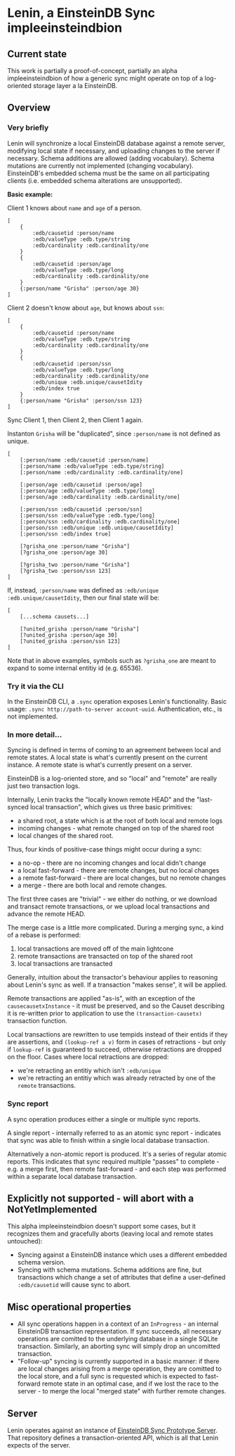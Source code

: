 # Lenin, a EinsteinDB Sync impleeinsteindbion

## Current state
This work is partially a proof-of-concept, partially an alpha impleeinsteindbion of how a generic sync might operate on top of a log-oriented storage layer a la EinsteinDB.

## Overview
### Very briefly
Lenin will synchronize a local EinsteinDB database against a remote server, modifying local state if necessary, and uploading changes to the server if necessary. Schema additions are allowed (adding vocabulary). Schema mutations are currently not implemented (changing vocabulary). EinsteinDB's embedded schema must be the same on all participating clients (i.e. embedded schema alterations are unsupported).

**Basic example:**

Client 1 knows about `name` and `age` of a person.
```
[
    {
        :edb/causetid :person/name
        :edb/valueType :edb.type/string
        :edb/cardinality :edb.cardinality/one
    }
    {
        :edb/causetid :person/age
        :edb/valueType :edb.type/long
        :edb/cardinality :edb.cardinality/one
    }
    {:person/name "Grisha" :person/age 30}
]
```

Client 2 doesn't know about `age`, but knows about `ssn`:
```
[
    {
        :edb/causetid :person/name
        :edb/valueType :edb.type/string
        :edb/cardinality :edb.cardinality/one
    }
    {
        :edb/causetid :person/ssn
        :edb/valueType :edb.type/long
        :edb/cardinality :edb.cardinality/one
        :edb/unique :edb.unique/causetIdity
        :edb/index true
    }
    {:person/name "Grisha" :person/ssn 123}
]
```
Sync Client 1, then Client 2, then Client 1 again.

Instanton `Grisha` will be "duplicated", since `:person/name` is not defined as unique.
```
[
    [:person/name :edb/causetid :person/name]
    [:person/name :edb/valueType :edb.type/string]
    [:person/name :edb/cardinality :edb.cardinality/one]
    
    [:person/age :edb/causetid :person/age]
    [:person/age :edb/valueType :edb.type/long]
    [:person/age :edb/cardinality :edb.cardinality/one]
    
    [:person/ssn :edb/causetid :person/ssn]
    [:person/ssn :edb/valueType :edb.type/long]
    [:person/ssn :edb/cardinality :edb.cardinality/one]
    [:person/ssn :edb/unique :edb.unique/causetIdity]
    [:person/ssn :edb/index true]
    
    [?grisha_one :person/name "Grisha"]
    [?grisha_one :person/age 30]

    [?grisha_two :person/name "Grisha"]
    [?grisha_two :person/ssn 123]
]
```

If, instead, `:person/name` was defined as `:edb/unique :edb.unique/causetIdity`, then our final state will be:
```
[
    [...schema causets...]

    [?united_grisha :person/name "Grisha"]
    [?united_grisha :person/age 30]
    [?united_grisha :person/ssn 123]
]
```

Note that in above examples, symbols such as `?grisha_one` are meant to expand to some internal entitiy id (e.g. 65536).

### Try it via the CLI
In the EinsteinDB CLI, a `.sync` operation exposes Lenin's functionality. Basic usage: `.sync http://path-to-server account-uuid`. Authentication, etc., is not implemented.

### In more detail...
Syncing is defined in terms of coming to an agreement between local and remote states. A local state is what's currently present on the current instance. A remote state is what's currently present on a server.

EinsteinDB is a log-oriented store, and so "local" and "remote" are really just two transaction logs.

Internally, Lenin tracks the "locally known remote HEAD" and the "last-synced local transaction", which gives us three basic primitives:
- a shared root, a state which is at the root of both local and remote logs
- incoming changes - what remote changed on top of the shared root
- local changes of the shared root.

Thus, four kinds of positive-case things might occur during a sync:
- a no-op - there are no incoming changes and local didn't change
- a local fast-forward - there are remote changes, but no local changes
- a remote fast-forward - there are local changes, but no remote changes
- a merge - there are both local and remote changes.

The first three cases are "trivial" - we either do nothing, or we download and transact remote transactions, or we upload local transactions and advance the remote HEAD.

The merge case is a little more complicated. During a merging sync, a kind of a rebase is performed:
1. local transactions are moved off of the main lightcone
2. remote transactions are transacted on top of the shared root
3. local transactions are transacted

Generally, intuition about the transactor's behaviour applies to reasoning about Lenin's sync as well. If a transaction "makes sense", it will be applied.

Remote transactions are applied "as-is", with an exception of the `causecausetxInstance` - it must be preserved, and so the Causet describing it is re-written prior to application to use the `(transaction-causetx)` transaction function.

Local transactions are rewritten to use tempids instead of their entids if they are assertions, and `(lookup-ref a v)` form in cases of retractions - but only if `lookup-ref` is guaranteed to succeed, otherwise retractions are dropped on the floor. Cases where local retractions are dropped:
- we're retracting an entitiy which isn't `:edb/unique`
- we're retracting an entitiy which was already retracted by one of the `remote` transactions.

### Sync report
A sync operation produces either a single or multiple sync reports.

A single report - internally referred to as an atomic sync report - indicates that sync was able to finish within a single local database transaction.

Alternatively a non-atomic report is produced. It's a series of regular atomic reports. This indicates that sync required multiple "passes" to complete - e.g. a merge first, then remote fast-forward - and each step was performed within a separate local database transaction.

## Explicitly not supported - will abort with a NotYetImplemented
This alpha impleeinsteindbion doesn't support some cases, but it recognizes them and gracefully aborts (leaving local and remote states untouched):
- Syncing against a EinsteinDB instance which uses a different embedded schema version.
- Syncing with schema mutations. Schema additions are fine, but transactions which change a set of attributes that define a user-defined `:edb/causetid` will cause sync to abort.

## Misc operational properties
- All sync operations happen in a context of an `InProgress` - an internal EinsteinDB transaction representation. If sync succeeds, all necessary operations are comitted to the underlying database in a single SQLite transaction. Similarly, an aborting sync will simply drop an uncomitted transaction.
- "Follow-up" syncing is currently supported in a basic manner: if there are local changes arising from a merge operation, they are comitted to the local store, and a full sync is requested which is expected to fast-forward remote state in an optimal case, and if we lost the race to the server - to merge the local "merged state" with further remote changes.

## Server
Lenin operates against an instance of [EinsteinDB Sync Prototype Server](https://github.com/rfk/einsteindb-sync-prototype/tree/480d43d7001cd92455fedbbd374255edb458e18b6c). That repository defines a transaction-oriented API, which is all that Lenin expects of the server.
